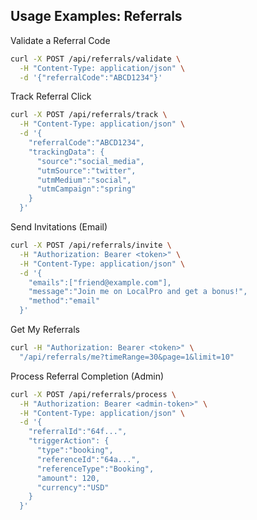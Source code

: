 ## Usage Examples: Referrals

Validate a Referral Code

```bash
curl -X POST /api/referrals/validate \
  -H "Content-Type: application/json" \
  -d '{"referralCode":"ABCD1234"}'
```

Track Referral Click

```bash
curl -X POST /api/referrals/track \
  -H "Content-Type: application/json" \
  -d '{
    "referralCode":"ABCD1234",
    "trackingData": {
      "source":"social_media",
      "utmSource":"twitter",
      "utmMedium":"social",
      "utmCampaign":"spring"
    }
  }'
```

Send Invitations (Email)

```bash
curl -X POST /api/referrals/invite \
  -H "Authorization: Bearer <token>" \
  -H "Content-Type: application/json" \
  -d '{
    "emails":["friend@example.com"],
    "message":"Join me on LocalPro and get a bonus!",
    "method":"email"
  }'
```

Get My Referrals

```bash
curl -H "Authorization: Bearer <token>" \
  "/api/referrals/me?timeRange=30&page=1&limit=10"
```

Process Referral Completion (Admin)

```bash
curl -X POST /api/referrals/process \
  -H "Authorization: Bearer <admin-token>" \
  -H "Content-Type: application/json" \
  -d '{
    "referralId":"64f...",
    "triggerAction": {
      "type":"booking",
      "referenceId":"64a...",
      "referenceType":"Booking",
      "amount": 120,
      "currency":"USD"
    }
  }'
```


